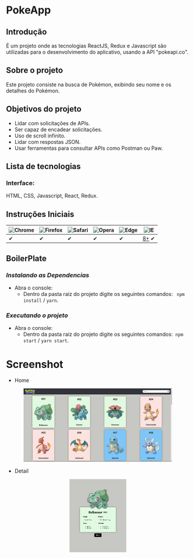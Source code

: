 # PokeApp

## Introdução

É um projeto onde as tecnologias ReactJS, Redux e Javascript são utilizadas para
o desenvolvimento do aplicativo, usando a API "pokeapi.co".

## Sobre o projeto

Este projeto consiste na busca de Pokémon, exibindo seu nome e os detalhes do Pokémon.

## Objetivos do projeto

- Lidar com solicitações de APIs.
- Ser capaz de encadear solicitações.
- Uso de scroll infinito.
- Lidar com respostas JSON.
- Usar ferramentas para consultar APIs como Postman ou Paw.

## Lista de tecnologias

### Interface:

HTML, CSS, Javascript, React, Redux.

## Instruções Iniciais

![Chrome](https://raw.github.com/alrra/browser-logos/master/src/chrome/chrome_48x48.png) | ![Firefox](https://raw.github.com/alrra/browser-logos/master/src/firefox/firefox_48x48.png) | ![Safari](https://raw.github.com/alrra/browser-logos/master/src/safari/safari_48x48.png) | ![Opera](https://raw.github.com/alrra/browser-logos/master/src/opera/opera_48x48.png) | ![Edge](https://raw.github.com/alrra/browser-logos/master/src/edge/edge_48x48.png) | ![IE](https://raw.github.com/alrra/browser-logos/master/src/archive/internet-explorer_9-11/internet-explorer_9-11_48x48.png) |
--- | --- | --- | --- | --- | --- |
✔ | ✔ | ✔ | ✔ | ✔ | [8+](#internet-explorer-8) ✔ |

## BoilerPlate

### _Instalando as Dependencias_

- Abra o console:
  - Dentro da pasta raiz do projeto digite os seguintes comandos: ` npm install` / `yarn`.

### _Executando o projeto_

- Abra o console:
  - Dentro da pasta raiz do projeto digite os seguintes comandos:` npm start` / `yarn start`.

# Screenshot

- Home
<p align = "center"> <img height = "200" src = "./src/images/screen1.png" /> </p>

- Detail
<p align = "center"> <img height = "200" src = "./src/images/screen2.png" /> </p>


